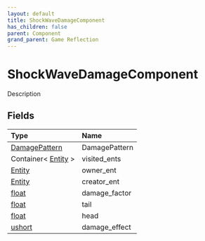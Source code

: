 ```yaml
---
layout: default
title: ShockWaveDamageComponent
has_children: false
parent: Component
grand_parent: Game Reflection
---
```

# ShockWaveDamageComponent
Description 

## Fields

| Type | Name |
|:----------|:--------------|
| [DamagePattern](/riftbreaker-wiki/docs/game-reflection/classes/damage_pattern/) | DamagePattern |
| Container< [Entity](/riftbreaker-wiki/docs/game-reflection/classes/entity/) > | visited_ents |
| [Entity](/riftbreaker-wiki/docs/game-reflection/classes/entity/) | owner_ent |
| [Entity](/riftbreaker-wiki/docs/game-reflection/classes/entity/) | creator_ent |
| [float](/riftbreaker-wiki/docs/game-reflection/components/float/) | damage_factor |
| [float](/riftbreaker-wiki/docs/game-reflection/components/float/) | tail |
| [float](/riftbreaker-wiki/docs/game-reflection/components/float/) | head |
| [ushort](/riftbreaker-wiki/docs/game-reflection/enums/ushort/) | damage_effect |

